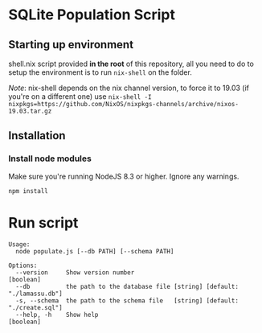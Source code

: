# SQLite Population Script

## Starting up environment

shell.nix script provided **in the root** of this repository, all you need to do to setup the environment is to run `nix-shell` on the folder. 

*Note*: nix-shell depends on the nix channel version, to force it to 19.03 (if you're on a different one) use `nix-shell -I nixpkgs=https://github.com/NixOS/nixpkgs-channels/archive/nixos-19.03.tar.gz`

## Installation

### Install node modules

Make sure you're running NodeJS 8.3 or higher. Ignore any warnings.

```
npm install
```
# Run script
```
Usage:
  node populate.js [--db PATH] [--schema PATH]
  
Options:
  --version     Show version number                                    [boolean]
  --db          the path to the database file [string] [default: "./lamassu.db"]
  -s, --schema  the path to the schema file   [string] [default: "./create.sql"]
  --help, -h    Show help                                              [boolean]
```
